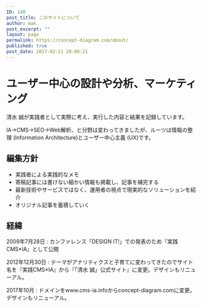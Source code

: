 ```yaml
---
ID: 140
post_title: このサイトについて
author: mak
post_excerpt: ""
layout: page
permalink: https://concept-diagram.com/about/
published: true
post_date: 2017-02-21 20:06:21
---
```

# ユーザー中心の設計や分析、マーケティング
清水 誠が実践者として実際に考え、実行した内容と結果を記録しています。

IA→CMS→SEO→Web解析、と分野は変わってきましたが、ルーツは情報の整理 (Information Architecture)とユーザー中心主義 (UX)です。

## 編集方針
- 実践者による実践的なメモ
- 寄稿記事には書けない細かい情報も掲載し、記事を補完する
- 最新技術やサービスではなく、運用者の視点で現実的なソリューションを紹介
- オリジナル記事を蓄積していく

## 経緯
2009年7月28日
: カンファレンス「DESIGN IT!」での発表のため『実践CMS*IA』として公開

2012年12月30日
: テーマがアナリティクスと子育てに変わってきたのでサイト名を『実践CMS*IA』から『「清水 誠」公式サイト』に変更。デザインもリニューアル。

2017年10月
: ドメインをwww.cms-ia.infoからconcept-diagram.comに変更。デザインもリニューアル。